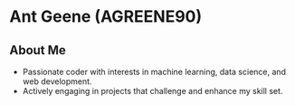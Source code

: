 # Ant Geene (AGREENE90)

## About Me
- Passionate coder with interests in machine learning, data science, and web development.
- Actively engaging in projects that challenge and enhance my skill set.
